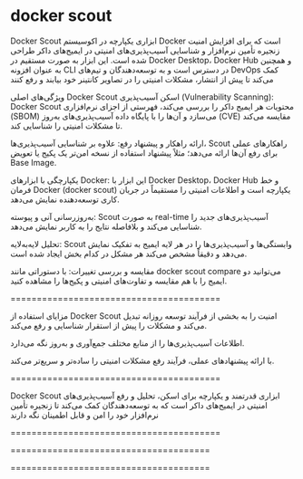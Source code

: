 # docker scout

Docker Scout ابزاری یکپارچه در اکوسیستم Docker است که برای افزایش امنیت زنجیره تأمین نرم‌افزار و شناسایی آسیب‌پذیری‌های امنیتی در ایمیج‌های داکر طراحی شده است. این ابزار به صورت مستقیم در Docker Desktop، Docker Hub و همچنین به عنوان افزونه CLI در دسترس است و به توسعه‌دهندگان و تیم‌های DevOps کمک می‌کند تا پیش از انتشار، مشکلات امنیتی را در تصاویر کانتینر خود بیابند و رفع کنند


ویژگی‌های اصلی Docker Scout
اسکن آسیب‌پذیری (Vulnerability Scanning):
Docker Scout محتویات هر ایمیج داکر را بررسی می‌کند، فهرستی از اجزای نرم‌افزاری (SBOM) می‌سازد و آن‌ها را با پایگاه داده آسیب‌پذیری‌های به‌روز (CVE) مقایسه می‌کند تا مشکلات امنیتی را شناسایی کند.

ارائه راهکار و پیشنهاد رفع:
علاوه بر شناسایی آسیب‌پذیری‌ها، Scout راهکارهای عملی برای رفع آن‌ها ارائه می‌دهد؛ مثلاً پیشنهاد استفاده از نسخه امن‌تر یک پکیج یا تعویض Base Image.

یکپارچگی با ابزارهای Docker:
این ابزار با Docker Desktop، Docker Hub و خط فرمان Docker (docker scout) یکپارچه است و اطلاعات امنیتی را مستقیماً در جریان کاری توسعه‌دهنده نمایش می‌دهد.

به‌روزرسانی آنی و پیوسته:
Scout به صورت real-time آسیب‌پذیری‌های جدید را شناسایی می‌کند و بلافاصله نتایج را به کاربر نمایش می‌دهد.

تحلیل لایه‌به‌لایه:
Scout وابستگی‌ها و آسیب‌پذیری‌ها را در هر لایه ایمیج به تفکیک نمایش می‌دهد و دقیقاً مشخص می‌کند هر مشکل در کدام بخش ایجاد شده است.

مقایسه و بررسی تغییرات:
با دستوراتی مانند docker scout compare می‌توانید دو ایمیج را با هم مقایسه و تفاوت‌های امنیتی و پکیج‌ها را مشاهده کنید.

========================================


مزایای استفاده از Docker Scout
امنیت را به بخشی از فرآیند توسعه روزانه تبدیل می‌کند و مشکلات را پیش از استقرار شناسایی و رفع می‌کند.

اطلاعات آسیب‌پذیری‌ها را از منابع مختلف جمع‌آوری و به‌روز نگه می‌دارد.

با ارائه پیشنهادهای عملی، فرآیند رفع مشکلات امنیتی را ساده‌تر و سریع‌تر می‌کند.


========================================

Docker Scout
ابزاری قدرتمند و یکپارچه برای اسکن، تحلیل و رفع آسیب‌پذیری‌های امنیتی در ایمیج‌های داکر است که به توسعه‌دهندگان کمک می‌کند تا زنجیره تأمین نرم‌افزار خود را امن و قابل اطمینان نگه دارند

========================================




======================================



======================================
